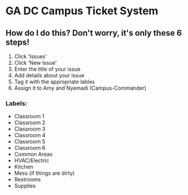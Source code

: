 # GA DC Campus Ticket System

## How do I do this? Don't worry, it's only these 6 steps!

1. Click 'Issues'
2. Click 'New Issue'
3. Enter the title of your issue
4. Add details about your issue
5. Tag it with the appropriate lables
6. Assign it to Amy and Nyemadi (Campus-Commander)

### Labels:
* Classroom 1
* Classroom 2
* Classroom 3
* Classroom 4
* Classroom 5
* Classroom 6
* Common Areas
* HVAC/Electric
* Kitchen
* Mess (if things are dirty)
* Restrooms
* Supplies
